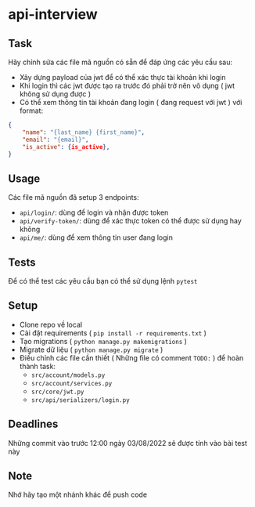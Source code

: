 # api-interview

## Task
Hãy chỉnh sửa các file mã nguồn có sẵn để đáp ứng các yêu cầu sau:
* Xây dựng payload của jwt để có thể xác thực tài khoản khi login
* Khi login thì các jwt được tạo ra trước đó phải trở nên vô dụng ( jwt không sử dụng được )
* Có thể xem thông tin tài khoản đang login ( đang request với jwt ) với format: 
```json
{
    "name": "{last_name} {first_name}",
    "email": "{email}",
    "is_active": {is_active},
}
```


## Usage
Các file mã nguồn đã setup 3 endpoints:
- ```api/login/```: dùng để login và nhận được token
- ```api/verify-token/```: dùng để xác thực token có thể được sử dụng hay không
- ```api/me/```: dùng để xem thông tin user đang login

## Tests
Để có thể test các yêu cầu bạn có thể sử dụng lệnh ```pytest```


## Setup
* Clone repo về local
* Cài đặt requirements ( ```pip install -r requirements.txt``` )
* Tạo migrations ( ```python manage.py makemigrations``` )
* Migrate dữ liệu ( ```python manage.py migrate``` )
* Điều chỉnh các file cần thiết ( Những file có comment ```TODO:``` ) để hoàn thành task:
    - ```src/account/models.py```
    - ```src/account/services.py```
    - ```src/core/jwt.py```
    - ```src/api/serializers/login.py```


## Deadlines
Những commit vào trước 12:00 ngày 03/08/2022 sẽ được tính vào bài test này


## Note
Nhớ hãy tạo một nhánh khác để push code

